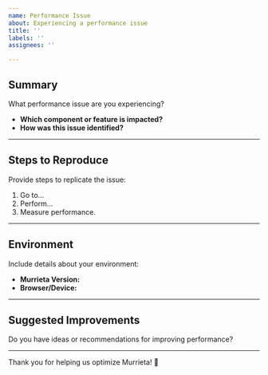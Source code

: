 ```yaml
---
name: Performance Issue
about: Experiencing a performance issue
title: ''
labels: ''
assignees: ''

---
```


## Summary  

What performance issue are you experiencing?  

- **Which component or feature is impacted?**  
- **How was this issue identified?**  

---

## Steps to Reproduce  

Provide steps to replicate the issue:  

1. Go to...  
2. Perform...  
3. Measure performance.  

---

## Environment  

Include details about your environment:  

- **Murrieta Version:**  
- **Browser/Device:**  

---

## Suggested Improvements  

Do you have ideas or recommendations for improving performance?  

---

Thank you for helping us optimize Murrieta! 🚀  

